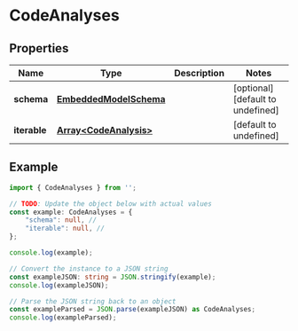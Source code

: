 
# CodeAnalyses


## Properties

Name | Type | Description | Notes
------------ | ------------- | ------------- | -------------
**schema** | [**EmbeddedModelSchema**](EmbeddedModelSchema) |  | [optional] [default to undefined]
**iterable** | [**Array&lt;CodeAnalysis&gt;**](CodeAnalysis) |  | [default to undefined]

## Example

```typescript
import { CodeAnalyses } from '';

// TODO: Update the object below with actual values
const example: CodeAnalyses = {
    "schema": null, // 
    "iterable": null, // 
};

console.log(example);

// Convert the instance to a JSON string
const exampleJSON: string = JSON.stringify(example);
console.log(exampleJSON);

// Parse the JSON string back to an object
const exampleParsed = JSON.parse(exampleJSON) as CodeAnalyses;
console.log(exampleParsed);
```





